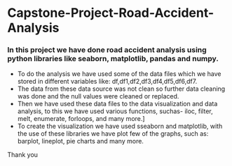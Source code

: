 # Capstone-Project-Road-Accident-Analysis
<h3>In this project we have done road accident analysis using python libraries like seaborn, matplotlib, pandas and numpy.</h3>
<ul>
<li>To do the analysis we have used some of the data files which we have stored in different variables like: df,df1,df2,df3,df4,df5,df6,df7.</li>

<li>The data from these data source was not clean so further data cleaning was done and the null values were cleaned or replaced.</li>

<li>Then we have used these data files to the data visualization and data analysis, to this we have used various functions,
suchas- iloc, filter, melt, enumerate, forloops, and many more.]</li>

<li>To create the visualization we have used sseaborn and matplotlib, with the use of these libraries we have plot few of the graphs,
such as: barplot, lineplot, pie charts and many more.</li>
</ul>
Thank you
